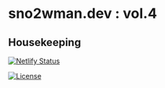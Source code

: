 # sno2wman.dev : vol.4

## Housekeeping

[![Netlify Status](https://api.netlify.com/api/v1/badges/67ae15ec-b126-4833-a8fd-96b99c52890f/deploy-status)](https://app.netlify.com/sites/sno2wman/deploys)

[![License](https://img.shields.io/github/license/SnO2WMaN/sno2wman.dev-vol.4)](https://github.com/SnO2WMaN/sno2wman.dev-vol.4/blob/master/LICENSE)
